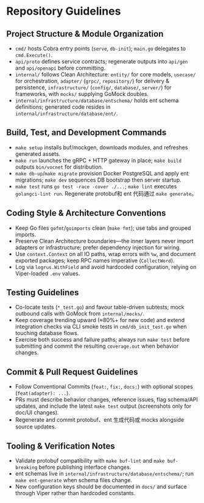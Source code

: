 # Repository Guidelines

## Project Structure & Module Organization
- `cmd/` hosts Cobra entry points (`serve`, `db-init`); `main.go` delegates to `cmd.Execute()`.
- `api/proto` defines service contracts; regenerate outputs into `api/gen` and `api/openapi` before committing.
- `internal/` follows Clean Architecture: `entity/` for core models, `usecase/` for orchestration, `adapter/` (`grpc/`, `repository/`) for delivery & persistence, `infrastructure/` (`config/`, `database/`, `server/`) for frameworks, with `mocks/` supplying GoMock doubles.
- `internal/infrastructure/database/entschema/` holds ent schema definitions; generated code resides in `internal/infrastructure/database/ent/`.

## Build, Test, and Development Commands
- `make setup` installs buf/mockgen, downloads modules, and refreshes generated assets.
- `make run` launches the gRPC + HTTP gateway in place; `make build` outputs `bin/vocnet` for distribution.
- `make db-up`/`make migrate` provision Docker PostgreSQL and apply ent migrations; `make dev` sequences DB bootstrap then server startup.
- `make test` runs `go test -race -cover ./...`; `make lint` executes `golangci-lint run`. Regenerate protobuf和 ent 代码通过 `make generate`。

## Coding Style & Architecture Conventions
- Keep Go files `gofmt`/`goimports` clean (`make fmt`); use tabs and grouped imports.
- Preserve Clean Architecture boundaries—the inner layers never import adapters or infrastructure; prefer dependency injection for wiring.
- Use `context.Context` on all IO paths, wrap errors with `%w`, and document exported packages; keep RPC names imperative (`CollectWord`).
- Log via `logrus.WithField` and avoid hardcoded configuration, relying on Viper-loaded `.env` values.

## Testing Guidelines
- Co-locate tests (`*_test.go`) and favour table-driven subtests; mock outbound calls with GoMock from `internal/mocks/`.
- Keep coverage trending upward (≈80%+ for new code) and extend integration checks via CLI smoke tests in `cmd/db_init_test.go` when touching database flows.
- Exercise both success and failure paths; always run `make test` before submitting and commit the resulting `coverage.out` when behavior changes.

## Commit & Pull Request Guidelines
- Follow Conventional Commits (`feat:`, `fix:`, `docs:`) with optional scopes (`feat(adapter): ...`).
- PRs must describe behavior changes, reference issues, flag schema/API updates, and include the latest `make test` output (screenshots only for doc/UI changes).
- Regenerate and commit protobuf、ent 生成代码或 mocks alongside source updates.

## Tooling & Verification Notes
- Validate protobuf compatibility with `make buf-lint` and `make buf-breaking` before publishing interface changes.
- ent schemas live in `internal/infrastructure/database/entschema/`; run `make ent-generate` when schema files change.
- New configuration keys should be documented in `docs/` and surface through Viper rather than hardcoded constants.
